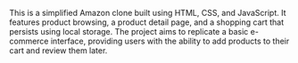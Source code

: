 This is a simplified Amazon clone built using HTML, CSS, and JavaScript. 
It features product browsing, a product detail page, and a shopping cart that persists using local storage. 
The project aims to replicate a basic e-commerce interface, providing users with the ability to add products to their cart and review them later.
